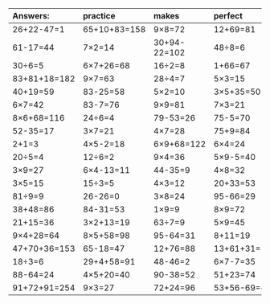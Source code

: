 | Answers: | practice | makes | perfect | ! |
| :--- | :--- | :--- | :--- | :--- |
| 26+22-47=1 | 65+10+83=158 | 9×8=72 | 12+69=81 | 17+49=66 | 
| 61-17=44 | 7×2=14 | 30+94-22=102 | 48÷8=6 | 8×4-20=12 | 
| 30÷6=5 | 6×7+26=68 | 16÷2=8 | 1+66=67 | 4×9+66=102 | 
| 83+81+18=182 | 9×7=63 | 28÷4=7 | 5×3=15 | 6×5=30 | 
| 40+19=59 | 83-25=58 | 5×2=10 | 3×5+35=50 | 7×4=28 | 
| 6×7=42 | 83-7=76 | 9×9=81 | 7×3=21 | 3×6=18 | 
| 8×6+68=116 | 24÷6=4 | 79-53=26 | 75-5=70 | 32-3=29 | 
| 52-35=17 | 3×7=21 | 4×7=28 | 75+9=84 | 1+32=33 | 
| 2+1=3 | 4×5-2=18 | 6×9+68=122 | 6×4=24 | 5×4=20 | 
| 20÷5=4 | 12÷6=2 | 9×4=36 | 5×9-5=40 | 2×7=14 | 
| 3×9=27 | 6×4-13=11 | 44-35=9 | 4×8=32 | 9×6+23=77 | 
| 3×5=15 | 15÷3=5 | 4×3=12 | 20+33=53 | 88-54=34 | 
| 81÷9=9 | 26-26=0 | 3×8=24 | 95-66=29 | 48+36=84 | 
| 38+48=86 | 84-31=53 | 1×9=9 | 8×9=72 | 82+12+96=190 | 
| 21+15=36 | 3×2+13=19 | 63÷7=9 | 5×9=45 | 18÷6=3 | 
| 9×4+28=64 | 8×5+58=98 | 95-64=31 | 8+11=19 | 7×6=42 | 
| 47+70+36=153 | 65-18=47 | 12+76=88 | 13+61+31=105 | 30-15=15 | 
| 18÷3=6 | 29+4+58=91 | 48-46=2 | 6×7-7=35 | 8×3=24 | 
| 88-64=24 | 4×5+20=40 | 90-38=52 | 51+23=74 | 49÷7=7 | 
| 91+72+91=254 | 9×3=27 | 72+24=96 | 53+56-69=40 | 11+58=69 | 
